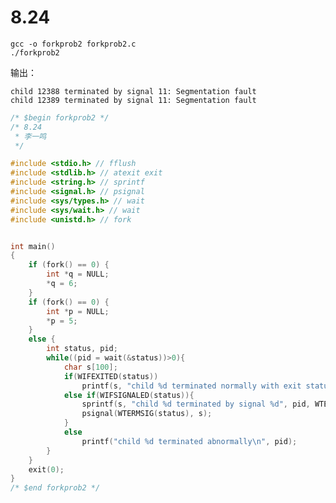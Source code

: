 # 8.24

    gcc -o forkprob2 forkprob2.c
    ./forkprob2

输出：

    child 12388 terminated by signal 11: Segmentation fault
    child 12389 terminated by signal 11: Segmentation fault


```c
/* $begin forkprob2 */
/* 8.24 
 * 李一鸣
 */

#include <stdio.h> // fflush
#include <stdlib.h> // atexit exit
#include <string.h> // sprintf
#include <signal.h> // psignal
#include <sys/types.h> // wait
#include <sys/wait.h> // wait
#include <unistd.h> // fork


int main()
{
    if (fork() == 0) {
        int *q = NULL;
        *q = 6;
    }
    if (fork() == 0) {
        int *p = NULL;
        *p = 5;
    }
    else {
        int status, pid;
        while((pid = wait(&status))>0){
            char s[100];
            if(WIFEXITED(status))
                printf(s, "child %d terminated normally with exit status=%d\n", pid, WEXITSTATUS(status));
            else if(WIFSIGNALED(status)){
                sprintf(s, "child %d terminated by signal %d", pid, WTERMSIG(status));
                psignal(WTERMSIG(status), s);
            }
            else
                printf("child %d terminated abnormally\n", pid);
        }
    }
    exit(0);
}
/* $end forkprob2 */


```
